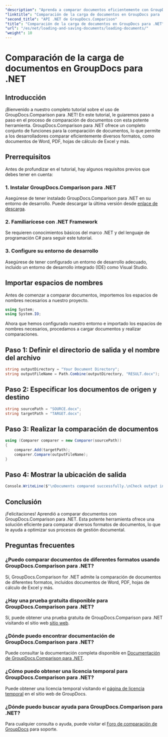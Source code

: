 ```yaml
---
"description": "Aprenda a comparar documentos eficientemente con GroupDocs.Comparison para .NET. Optimice sus procesos de gestión documental."
"linktitle": "Comparación de la carga de documentos en GroupDocs para .NET"
"second_title": "API .NET de GroupDocs.Comparison"
"title": "Comparación de la carga de documentos en GroupDocs para .NET"
"url": "/es/net/loading-and-saving-documents/loading-documents/"
"weight": 10
---
```


# Comparación de la carga de documentos en GroupDocs para .NET

## Introducción
¡Bienvenido a nuestro completo tutorial sobre el uso de GroupDocs.Comparison para .NET! En este tutorial, le guiaremos paso a paso en el proceso de comparación de documentos con esta potente herramienta. GroupDocs.Comparison para .NET ofrece un completo conjunto de funciones para la comparación de documentos, lo que permite a los desarrolladores comparar eficientemente diversos formatos, como documentos de Word, PDF, hojas de cálculo de Excel y más.
## Prerrequisitos
Antes de profundizar en el tutorial, hay algunos requisitos previos que debes tener en cuenta:
### 1. Instalar GroupDocs.Comparison para .NET
Asegúrese de tener instalado GroupDocs.Comparison para .NET en su entorno de desarrollo. Puede descargar la última versión desde [enlace de descarga](https://releases.groupdocs.com/comparison/net/).
### 2. Familiarícese con .NET Framework
Se requieren conocimientos básicos del marco .NET y del lenguaje de programación C# para seguir este tutorial.
### 3. Configure su entorno de desarrollo
Asegúrese de tener configurado un entorno de desarrollo adecuado, incluido un entorno de desarrollo integrado (IDE) como Visual Studio.

## Importar espacios de nombres
Antes de comenzar a comparar documentos, importemos los espacios de nombres necesarios a nuestro proyecto.

```csharp
using System;
using System.IO;
```

Ahora que hemos configurado nuestro entorno e importado los espacios de nombres necesarios, procedamos a cargar documentos y realizar comparaciones.
## Paso 1: Definir el directorio de salida y el nombre del archivo
```csharp
string outputDirectory = "Your Document Directory";
string outputFileName = Path.Combine(outputDirectory, "RESULT.docx");
```
## Paso 2: Especificar los documentos de origen y destino
```csharp
string sourcePath = "SOURCE.docx";
string targetPath = "TARGET.docx";
```
## Paso 3: Realizar la comparación de documentos
```csharp
using (Comparer comparer = new Comparer(sourcePath))
{
    comparer.Add(targetPath);
    comparer.Compare(outputFileName);
}
```
## Paso 4: Mostrar la ubicación de salida
```csharp
Console.WriteLine($"\nDocuments compared successfully.\nCheck output in {outputDirectory}.");
```

## Conclusión
¡Felicitaciones! Aprendió a comparar documentos con GroupDocs.Comparison para .NET. Esta potente herramienta ofrece una solución eficiente para comparar diversos formatos de documentos, lo que le ayuda a optimizar sus procesos de gestión documental.
## Preguntas frecuentes
### ¿Puedo comparar documentos de diferentes formatos usando GroupDocs.Comparison para .NET?
Sí, GroupDocs.Comparison for .NET admite la comparación de documentos de diferentes formatos, incluidos documentos de Word, PDF, hojas de cálculo de Excel y más.
### ¿Hay una prueba gratuita disponible para GroupDocs.Comparison para .NET?
Sí, puede obtener una prueba gratuita de GroupDocs.Comparison para .NET visitando el sitio web [sitio web](https://releases.groupdocs.com/).
### ¿Dónde puedo encontrar documentación de GroupDocs.Comparison para .NET?
Puede consultar la documentación completa disponible en [Documentación de GroupDocs.Comparison para .NET](https://tutorials.groupdocs.com/comparison/net/).
### ¿Cómo puedo obtener una licencia temporal para GroupDocs.Comparison para .NET?
Puede obtener una licencia temporal visitando el [página de licencia temporal](https://purchase.groupdocs.com/temporary-license/) en el sitio web de GroupDocs.
### ¿Dónde puedo buscar ayuda para GroupDocs.Comparison para .NET?
Para cualquier consulta o ayuda, puede visitar el [Foro de comparación de GroupDocs](https://forum.groupdocs.com/c/comparison/12) para soporte.